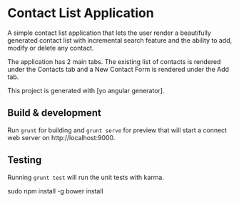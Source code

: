 # Contact List Application

A simple contact list application that lets the user render a beautifully generated contact list with incremental search feature and the ability to add, modify or delete any contact.

The application has 2 main tabs. The existing list of contacts is rendered under the Contacts tab and a New Contact Form is rendered under the Add tab. 

This project is generated with [yo angular generator]. 


## Build & development

Run `grunt` for building and `grunt serve` for preview that will start a connect web server on http://localhost:9000.

## Testing

Running `grunt test` will run the unit tests with karma.

sudo npm install -g
bower install